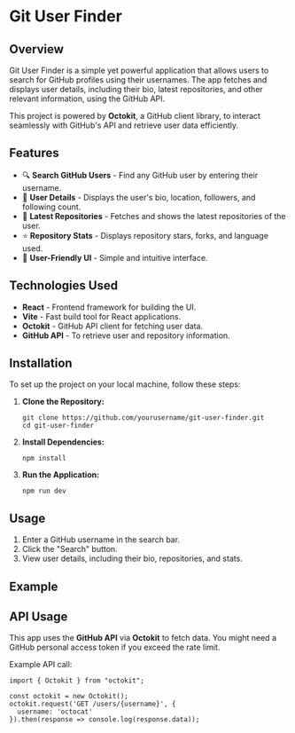 
# Git User Finder

## Overview

Git User Finder is a simple yet powerful application that allows users to search for GitHub profiles using their usernames. The app fetches and displays user details, including their bio, latest repositories, and other relevant information, using the GitHub API.

This project is powered by **Octokit**, a GitHub client library, to interact seamlessly with GitHub's API and retrieve user data efficiently.

## Features

* 🔍 **Search GitHub Users** - Find any GitHub user by entering their username.
* 📜 **User Details** - Displays the user's bio, location, followers, and following count.
* 📂 **Latest Repositories** - Fetches and shows the latest repositories of the user.
* ⭐ **Repository Stats** - Displays repository stars, forks, and language used.
* 🎨 **User-Friendly UI** - Simple and intuitive interface.

## Technologies Used

* **React** - Frontend framework for building the UI.
* **Vite** - Fast build tool for React applications.
* **Octokit** - GitHub API client for fetching user data.
* **GitHub API** - To retrieve user and repository information.

## Installation

To set up the project on your local machine, follow these steps:

1. **Clone the Repository:**
   ```
   git clone https://github.com/yourusername/git-user-finder.git
   cd git-user-finder
   ```
2. **Install Dependencies:**
   ```
   npm install
   ```
3. **Run the Application:**
   ```
   npm run dev
   ```

## Usage

1. Enter a GitHub username in the search bar.
2. Click the "Search" button.
3. View user details, including their bio, repositories, and stats.

## Example

## API Usage

This app uses the **GitHub API** via **Octokit** to fetch data. You might need a GitHub personal access token if you exceed the rate limit.

Example API call:

```
import { Octokit } from "octokit";

const octokit = new Octokit();
octokit.request('GET /users/{username}', {
  username: 'octocat'
}).then(response => console.log(response.data));
```
